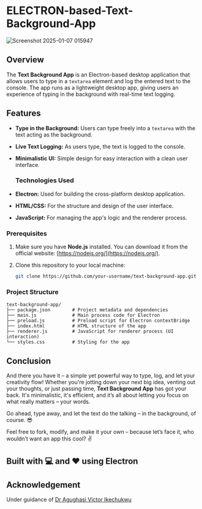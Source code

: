 # ELECTRON-based-Text-Background-App

![Screenshot 2025-01-07 015947](https://github.com/user-attachments/assets/18b9b1a1-cae9-407f-ad61-22e73fb3f213)
## Overview

The **Text Background App** is an Electron-based desktop application that allows users to type in a `textarea` element and log the entered text to the console. The app runs as a lightweight desktop app, giving users an experience of typing in the background with real-time text logging.

## Features

- **Type in the Background:** Users can type freely into a `textarea` with the text acting as the background.
- **Live Text Logging:** As users type, the text is logged to the console.
- **Minimalistic UI:** Simple design for easy interaction with a clean user interface.

  ### Technologies Used

- **Electron:** Used for building the cross-platform desktop application.
- **HTML/CSS:** For the structure and design of the user interface.
- **JavaScript:** For managing the app's logic and the renderer process.


### Prerequisites

1. Make sure you have **Node.js** installed. You can download it from the official website: [https://nodejs.org/](https://nodejs.org/).
2. Clone this repository to your local machine:

   ```bash
   git clone https://github.com/your-username/text-background-app.git
### Project Structure
```
text-background-app/
├── package.json        # Project metadata and dependencies
├── main.js             # Main process code for Electron
├── preload.js          # Preload script for Electron contextBridge
├── index.html          # HTML structure of the app
├── renderer.js         # JavaScript for renderer process (UI interaction)
└── styles.css          # Styling for the app
```

## Conclusion

And there you have it – a simple yet powerful way to type, log, and let your creativity flow! Whether you're jotting down your next big idea, venting out your thoughts, or just passing time, **Text Background App** has got your back. It's minimalistic, it's efficient, and it’s all about letting you focus on what really matters – your words.

Go ahead, type away, and let the text do the talking – in the background, of course. 😎

Feel free to fork, modify, and make it your own – because let’s face it, who wouldn’t want an app this cool? ✌️


## Built with 💻 and ❤️ using Electron

## Acknowledgement
Under guidance of  [Dr Agughasi Victor Ikechukwu](https://github.com/Victor-Ikechukwu)
